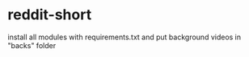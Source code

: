 # reddit-short

install all modules with requirements.txt and put background videos in "backs" folder